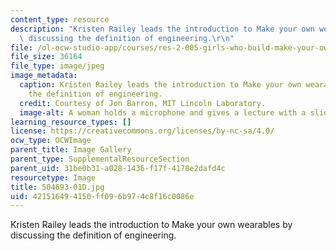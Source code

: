 ```yaml
---
content_type: resource
description: "Kristen Railey leads the introduction to Make your own wearables by\
  \ discussing the definition of engineering.\r\n"
file: /ol-ocw-studio-app/courses/res-2-005-girls-who-build-make-your-own-wearables-workshop-spring-2015/421516494150ff096b974c8f16c0086e_504693-01D.jpg
file_size: 36164
file_type: image/jpeg
image_metadata:
  caption: Kristen Railey leads the introduction to Make your own wearables by discussing
    the definition of engineering.
  credit: Courtesy of Jon Barron, MIT Lincoln Laboratory.
  image-alt: A woman holds a microphone and gives a lecture with a slide show.
learning_resource_types: []
license: https://creativecommons.org/licenses/by-nc-sa/4.0/
ocw_type: OCWImage
parent_title: Image Gallery
parent_type: SupplementalResourceSection
parent_uid: 31be0b31-a028-1436-f17f-4178e2dafd4c
resourcetype: Image
title: 504693-01D.jpg
uid: 42151649-4150-ff09-6b97-4c8f16c0086e
---
```

Kristen Railey leads the introduction to Make your own wearables by discussing the definition of engineering.
